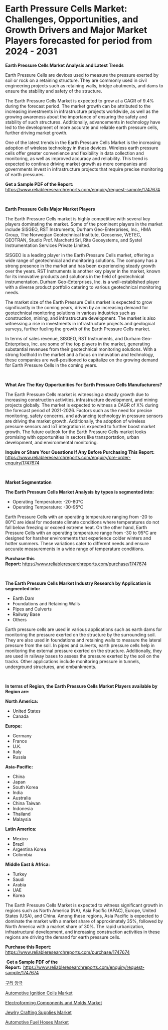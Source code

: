 <p><h1>Earth Pressure Cells Market: Challenges, Opportunities, and Growth Drivers and Major Market Players forecasted for period from 2024 - 2031</h1></p><p><strong>Earth Pressure Cells Market Analysis and Latest Trends</strong></p>
<p><p>Earth Pressure Cells are devices used to measure the pressure exerted by soil or rock on a retaining structure. They are commonly used in civil engineering projects such as retaining walls, bridge abutments, and dams to ensure the stability and safety of the structure.</p><p>The Earth Pressure Cells Market is expected to grow at a CAGR of 9.4% during the forecast period. The market growth can be attributed to the increasing investments in infrastructure projects worldwide, as well as the growing awareness about the importance of ensuring the safety and stability of such structures. Additionally, advancements in technology have led to the development of more accurate and reliable earth pressure cells, further driving market growth.</p><p>One of the latest trends in the Earth Pressure Cells Market is the increasing adoption of wireless technology in these devices. Wireless earth pressure cells offer greater convenience and flexibility in data collection and monitoring, as well as improved accuracy and reliability. This trend is expected to continue driving market growth as more companies and governments invest in infrastructure projects that require precise monitoring of earth pressures.</p></p>
<p><strong>Get a Sample PDF of the Report:&nbsp;</strong> <a href="https://www.reliableresearchreports.com/enquiry/request-sample/1747674">https://www.reliableresearchreports.com/enquiry/request-sample/1747674</a></p>
<p>&nbsp;</p>
<p><strong>Earth Pressure Cells Major Market Players</strong></p>
<p><p>The Earth Pressure Cells market is highly competitive with several key players dominating the market. Some of the prominent players in the market include SISGEO, RST Instruments, Durham Geo-Enterprises, Inc., HMA Group, The Norwegian Geotechnical Institute, Geosense, WETEC, GEOTRAN, Studio Prof. Marchetti Srl, Rite Geosystems, and Systel Instrumentation Services Private Limited. </p><p>SISGEO is a leading player in the Earth Pressure Cells market, offering a wide range of geotechnical and monitoring solutions. The company has a strong presence in the market and has been experiencing steady growth over the years. RST Instruments is another key player in the market, known for its innovative products and solutions in the field of geotechnical instrumentation. Durham Geo-Enterprises, Inc. is a well-established player with a diverse product portfolio catering to various geotechnical monitoring needs.</p><p>The market size of the Earth Pressure Cells market is expected to grow significantly in the coming years, driven by an increasing demand for geotechnical monitoring solutions in various industries such as construction, mining, and infrastructure development. The market is also witnessing a rise in investments in infrastructure projects and geological surveys, further fueling the growth of the Earth Pressure Cells market.</p><p>In terms of sales revenue, SISGEO, RST Instruments, and Durham Geo-Enterprises, Inc. are some of the top players in the market, generating substantial revenues from their geotechnical monitoring solutions. With a strong foothold in the market and a focus on innovation and technology, these companies are well-positioned to capitalize on the growing demand for Earth Pressure Cells in the coming years.</p></p>
<p>&nbsp;</p>
<p><strong>What Are The Key Opportunities For Earth Pressure Cells Manufacturers?</strong></p>
<p><p>The Earth Pressure Cells market is witnessing a steady growth due to increasing construction activities, infrastructure development, and mining projects globally. The market is expected to witness a CAGR of X% during the forecast period of 2021-2026. Factors such as the need for precise monitoring, safety concerns, and advancing technology in pressure sensors are driving the market growth. Additionally, the adoption of wireless pressure sensors and IoT integration is expected to further boost market growth. The future outlook for the Earth Pressure Cells market looks promising with opportunities in sectors like transportation, urban development, and environmental monitoring.</p></p>
<p><strong>Inquire or Share Your Questions If Any Before Purchasing This Report:</strong> <a href="https://www.reliableresearchreports.com/enquiry/pre-order-enquiry/1747674">https://www.reliableresearchreports.com/enquiry/pre-order-enquiry/1747674</a></p>
<p>&nbsp;</p>
<p><strong>Market Segmentation</strong></p>
<p><strong>The Earth Pressure Cells Market Analysis by types is segmented into:</strong></p>
<p><ul><li>Operating Temperature: -20-80°C</li><li>Operating Temperature: -30-95°C</li></ul></p>
<p><p>Earth Pressure Cells with an operating temperature ranging from -20 to 80°C are ideal for moderate climate conditions where temperatures do not fall below freezing or exceed extreme heat. On the other hand, Earth Pressure Cells with an operating temperature range from -30 to 95°C are designed for harsher environments that experience colder winters and hotter summers. These variations cater to different needs and ensure accurate measurements in a wide range of temperature conditions.</p></p>
<p><strong>Purchase this Report:&nbsp;</strong><a href="https://www.reliableresearchreports.com/purchase/1747674">https://www.reliableresearchreports.com/purchase/1747674</a></p>
<p>&nbsp;</p>
<p><strong>The Earth Pressure Cells Market Industry Research by Application is segmented into:</strong></p>
<p><ul><li>Earth Dam</li><li>Foundations and Retaining Walls</li><li>Pipes and Culverts</li><li>Railway Base</li><li>Others</li></ul></p>
<p><p>Earth pressure cells are used in various applications such as earth dams for monitoring the pressure exerted on the structure by the surrounding soil. They are also used in foundations and retaining walls to measure the lateral pressure from the soil. In pipes and culverts, earth pressure cells help in monitoring the external pressure exerted on the structure. Additionally, they are used in railway bases to assess the pressure exerted by the soil on the tracks. Other applications include monitoring pressure in tunnels, underground structures, and embankments.</p></p>
<p>&nbsp;</p>
<p><strong>In terms of Region, the Earth Pressure Cells Market Players available by Region are:</strong></p>
<p>
    <p> <strong> North America: </strong>
        <ul>
            <li>United States</li>
            <li>Canada</li>
        </ul>
        </p> 
    <p> <strong> Europe: </strong>
        <ul>
            <li>Germany</li>
            <li>France</li>
            <li>U.K.</li>
            <li>Italy</li>
            <li>Russia</li>
        </ul>
        </p> 
    <p> <strong> Asia-Pacific: </strong>
        <ul>
            <li>China</li>
            <li>Japan</li>
            <li>South Korea</li>
            <li>India</li>
            <li>Australia</li>
            <li>China Taiwan</li>
            <li>Indonesia</li>
            <li>Thailand</li>
            <li>Malaysia</li>
        </ul>
        </p> 
    <p> <strong> Latin America: </strong>
        <ul>
            <li>Mexico</li>
            <li>Brazil</li>
            <li>Argentina Korea</li>
            <li>Colombia</li>
        </ul>
        </p> 
    <p> <strong> Middle East & Africa: </strong>
        <ul>
            <li>Turkey</li>
            <li>Saudi</li>
            <li>Arabia</li>
            <li>UAE</li>
            <li>Korea</li>
        </ul>
    </p>
    </p>
<p><p>The Earth Pressure Cells Market is expected to witness significant growth in regions such as North America (NA), Asia Pacific (APAC), Europe, United States (USA), and China. Among these regions, Asia Pacific is expected to dominate the market with a market share of approximately 35%, followed by North America with a market share of 30%. The rapid urbanization, infrastructural development, and increasing construction activities in these regions are driving the demand for earth pressure cells.</p></p>
<p><strong>Purchase this Report: </strong><a href="https://www.reliableresearchreports.com/purchase/1747674">https://www.reliableresearchreports.com/purchase/1747674</a></p>
<p>&nbsp;<strong>Get a Sample PDF of the Report:&nbsp;&nbsp;</strong><a href="https://www.reliableresearchreports.com/enquiry/request-sample/1747674">https://www.reliableresearchreports.com/enquiry/request-sample/1747674</a></p>
<p><strong></strong></p>
<p><p><a href="https://github.com/vsn7qpua81q/Market-Research-Report-List-1/blob/main/89854328884.md">구리 양극</a></p><p><a href="https://issuu.com/reportprime-2/docs/automotive-ignition-coils-market-size-2030.pptx">Automotive Ignition Coils Market</a></p><p><a href="https://github.com/ashepherd82/Market-Research-Report-List-3/blob/main/electroforming-components-and-molds-market.md">Electroforming Components and Molds Market</a></p><p><a href="https://github.com/okotobwrhuteie/Market-Research-Report-List-1/blob/main/jewlry-crafting-supplies-market.md">Jewlry Crafting Supplies Market</a></p><p><a href="https://issuu.com/reportprime-2/docs/automotive-fuel-hoses-market-size-2030.pptx">Automotive Fuel Hoses Market</a></p></p>